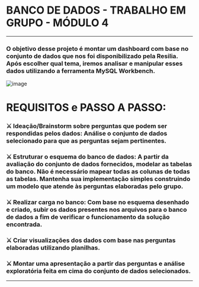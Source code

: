 # BANCO DE DADOS - TRABALHO EM GRUPO - MÓDULO 4
<hr>
<h3>O objetivo desse projeto é montar um dashboard com base no conjunto de dados que nos foi disponibilizado pela Resilia. Após escolher qual tema, iremos analisar e manipular esses dados utilizando a ferramenta MySQL Workbench.</h3>


![image](https://user-images.githubusercontent.com/56053290/214435493-51f54bef-c818-4508-a72e-7f87470e95bd.png)


<h1>REQUISITOS e PASSO A PASSO:</h1>

 <h3>⚔️ Ideação/Brainstorm sobre perguntas que podem ser respondidas pelos dados: Análise o conjunto de dados selecionado para que as perguntas sejam pertinentes.
 
 <h3>⚔️ Estruturar o esquema do banco de dados: A partir da avaliação do conjunto de dados fornecidos, modelar as tabelas do banco. Não é necessário mapear todas as colunas de todas  as tabelas. Mantenha sua implementação simples construindo um modelo que atende às perguntas elaboradas pelo grupo.
 
 <h3>⚔️ Realizar carga no banco: Com base no esquema desenhado e criado, subir os dados presentes nos arquivos para o banco de dados a fim de verificar o funcionamento da solução encontrada.
 
 <h3>⚔️ Criar visualizações dos dados com base nas perguntas elaboradas utilizando planilhas.
 
 <h3>⚔️ Montar uma apresentação a partir das perguntas e análise exploratória feita em cima do conjunto de dados selecionados.
  
<hr>

